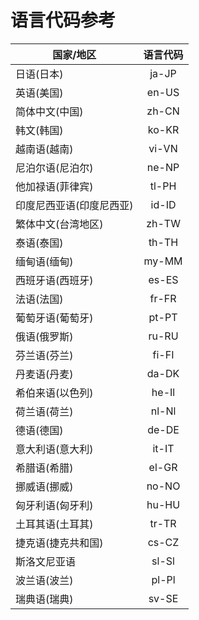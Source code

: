 # 语言代码参考

| 国家/地区                | 语言代码 |
| ------------------------ | :------: |
| 日语(日本)               |  ja-JP   |
| 英语(美国)               |  en-US   |
| 简体中文(中国)           |  zh-CN   |
| 韩文(韩国)               |  ko-KR   |
| 越南语(越南)             |  vi-VN   |
| 尼泊尔语(尼泊尔)         |  ne-NP   |
| 他加禄语(菲律宾)         |  tl-PH   |
| 印度尼西亚语(印度尼西亚) |  id-ID   |
| 繁体中文(台湾地区)       |  zh-TW   |
| 泰语(泰国)               |  th-TH   |
| 缅甸语(缅甸)             |  my-MM   |
| 西班牙语(西班牙)         |  es-ES   |
| 法语(法国)               |  fr-FR   |
| 葡萄牙语(葡萄牙)         |  pt-PT   |
| 俄语(俄罗斯)             |  ru-RU   |
| 芬兰语(芬兰)             |  fi-FI   |
| 丹麦语(丹麦)             |  da-DK   |
| 希伯来语(以色列)         |  he-Il   |
| 荷兰语(荷兰)             |  nl-Nl   |
| 德语(德国)               |  de-DE   |
| 意大利语(意大利)         |  it-IT   |
| 希腊语(希腊)             |  el-GR   |
| 挪威语(挪威)             |  no-NO   |
| 匈牙利语(匈牙利)         |  hu-HU   |
| 土耳其语(土耳其)         |  tr-TR   |
| 捷克语(捷克共和国)       |  cs-CZ   |
| 斯洛文尼亚语             |  sl-Sl   |
| 波兰语(波兰)             |  pl-Pl   |
| 瑞典语(瑞典)             |  sv-SE   |
